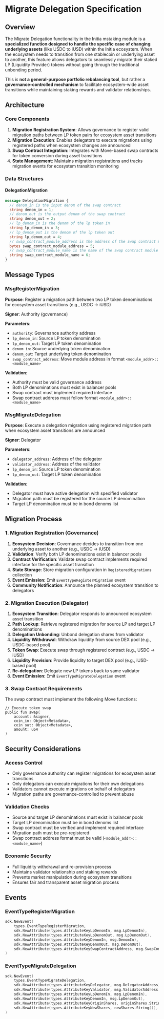 # Migrate Delegation Specification

## Overview

The Migrate Delegation functionality in the Initia mstaking module is a **specialized function designed to handle the specific case of changing underlying assets** (like USDC to iUSD) within the Initia ecosystem. When the ecosystem needs to transition from one stablecoin or underlying asset to another, this feature allows delegators to seamlessly migrate their staked LP (Liquidity Provider) tokens without going through the traditional unbonding period.

This is **not a general-purpose portfolio rebalancing tool**, but rather a **governance-controlled mechanism** to facilitate ecosystem-wide asset transitions while maintaining staking rewards and validator relationships.

## Architecture

### Core Components

1. **Migration Registration System**: Allows governance to register valid migration paths between LP token pairs for ecosystem asset transitions
2. **Migration Execution**: Enables delegators to execute migrations using registered paths when ecosystem changes are announced
3. **Swap Contract Integration**: Integrates with Move-based swap contracts for token conversion during asset transitions
4. **State Management**: Maintains migration registrations and tracks migration events for ecosystem transition monitoring

### Data Structures

#### DelegationMigration

```protobuf
message DelegationMigration {
  // denom_in is the input denom of the swap contract
  string denom_in = 1;
  // denom_out is the output denom of the swap contract
  string denom_out = 2;
  // lp_denom_in is the denom of the lp token in
  string lp_denom_in = 3;
  // lp_denom_out is the denom of the lp token out
  string lp_denom_out = 4;
  // swap_contract_module_address is the address of the swap contract module
  bytes swap_contract_module_address = 5;
  // swap_contract_module_name is the name of the swap contract module
  string swap_contract_module_name = 6;
}
```

## Message Types

### MsgRegisterMigration

**Purpose**: Register a migration path between two LP token denominations for ecosystem asset transitions (e.g., USDC → iUSD)

**Signer**: Authority (governance)

**Parameters**:

- `authority`: Governance authority address
- `lp_denom_in`: Source LP token denomination
- `lp_denom_out`: Target LP token denomination  
- `denom_in`: Source underlying token denomination
- `denom_out`: Target underlying token denomination
- `swap_contract_address`: Move module address in format `<module_addr>::<module_name>`

**Validation**:

- Authority must be valid governance address
- Both LP denominations must exist in balancer pools
- Swap contract must implement required interface
- Swap contract address must follow format `<module_addr>::<module_name>`

### MsgMigrateDelegation

**Purpose**: Execute a delegation migration using registered migration path when ecosystem asset transitions are announced

**Signer**: Delegator

**Parameters**:

- `delegator_address`: Address of the delegator
- `validator_address`: Address of the validator
- `lp_denom_in`: Source LP token denomination
- `lp_denom_out`: Target LP token denomination

**Validation**:

- Delegator must have active delegation with specified validator
- Migration path must be registered for the source LP denomination
- Target LP denomination must be in bond denoms list

## Migration Process

### 1. Migration Registration (Governance)

1. **Ecosystem Decision**: Governance decides to transition from one underlying asset to another (e.g., USDC → iUSD)
2. **Validation**: Verify both LP denominations exist in balancer pools
3. **Contract Verification**: Validate swap contract implements required interface for the specific asset transition
4. **State Storage**: Store migration configuration in `RegisteredMigrations` collection
5. **Event Emission**: Emit `EventTypeRegisterMigration` event
6. **Community Notification**: Announce the planned ecosystem transition to delegators

### 2. Migration Execution (Delegator)

1. **Ecosystem Transition**: Delegator responds to announced ecosystem asset transition
2. **Path Lookup**: Retrieve registered migration for source LP and target LP denominations
3. **Delegation Unbonding**: Unbond delegation shares from validator
4. **Liquidity Withdrawal**: Withdraw liquidity from source DEX pool (e.g., USDC-based pool)
5. **Token Swap**: Execute swap through registered contract (e.g., USDC → iUSD)
6. **Liquidity Provision**: Provide liquidity to target DEX pool (e.g., iUSD-based pool)
7. **Re-delegation**: Delegate new LP tokens back to same validator
8. **Event Emission**: Emit `EventTypeMigrateDelegation` event

### 3. Swap Contract Requirements

The swap contract must implement the following Move functions:

```move
// Execute token swap
public fun swap(
    account: &signer, 
    coin_in: Object<Metadata>, 
    coin_out: Object<Metadata>, 
    amount: u64
)
```

## Security Considerations

### Access Control

- Only governance authority can register migrations for ecosystem asset transitions
- Only delegators can execute migrations for their own delegations
- Validators cannot execute migrations on behalf of delegators
- Migration paths are governance-controlled to prevent abuse

### Validation Checks

- Source and target LP denominations must exist in balancer pools
- Target LP denomination must be in bond denoms list
- Swap contract must be verified and implement required interface
- Migration path must be pre-registered
- Swap contract address format must be valid (`<module_addr>::<module_name>`)

### Economic Security

- Full liquidity withdrawal and re-provision process
- Maintains validator relationship and staking rewards
- Prevents market manipulation during ecosystem transitions
- Ensures fair and transparent asset migration process

## Events

### EventTypeRegisterMigration

```go
sdk.NewEvent(
    types.EventTypeRegisterMigration,
    sdk.NewAttribute(types.AttributeKeyLpDenomIn, msg.LpDenomIn),
    sdk.NewAttribute(types.AttributeKeyLpDenomOut, msg.LpDenomOut),
    sdk.NewAttribute(types.AttributeKeyDenomIn, msg.DenomIn),
    sdk.NewAttribute(types.AttributeKeyDenomOut, msg.DenomOut),
    sdk.NewAttribute(types.AttributeKeySwapContractAddress, msg.SwapContractAddress),
)
```

### EventTypeMigrateDelegation

```go
sdk.NewEvent(
    types.EventTypeMigrateDelegation,
    sdk.NewAttribute(types.AttributeKeyDelegator, msg.DelegatorAddress),
    sdk.NewAttribute(types.AttributeKeyValidator, msg.ValidatorAddress),
    sdk.NewAttribute(types.AttributeKeyLpDenomIn, msg.LpDenomIn),
    sdk.NewAttribute(types.AttributeKeyDenomIn, msg.LpDenomOut),
    sdk.NewAttribute(types.AttributeKeyOriginShares, originShares.String()),
    sdk.NewAttribute(types.AttributeKeyNewShares, newShares.String()),
)
```
